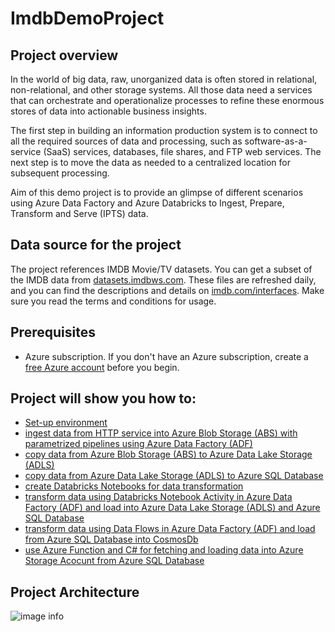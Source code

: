 # ImdbDemoProject

## Project overview

In the world of big data, raw, unorganized data is often stored in relational, non-relational, and other storage systems. All those data need a services that can orchestrate and operationalize processes to refine these enormous stores of data into actionable business insights.

The first step in building an information production system is to connect to all the required sources of data and processing, such as software-as-a-service (SaaS) services, databases, file shares, and FTP web services. The next step is to move the data as needed to a centralized location for subsequent processing.

Aim of this demo project is to provide an glimpse of different scenarios using  Azure Data Factory and Azure Databricks to Ingest, Prepare, Transform and Serve (IPTS) data. 

## Data source for the project

The project references IMDB Movie/TV datasets. You can get a subset of the IMDB data from [datasets.imdbws.com](datasets.imdbws.com). These files are refreshed daily, and you can find the descriptions and details on [imdb.com/interfaces](imdb.com/interfaces). Make sure you read the terms and conditions for usage.

## Prerequisites

*   Azure subscription. If you don't have an Azure subscription, create a [free Azure account](https://azure.microsoft.com/en-us/free/) before you begin.

## Project will show you how to:
* [Set-up environment]() 
* [ingest data from HTTP service into Azure Blob Storage (ABS) with parametrized pipelines using Azure Data Factory (ADF)]()
* [copy data from Azure Blob Storage (ABS) to Azure Data Lake Storage (ADLS)]()
* [copy data from Azure Data Lake Storage (ADLS) to Azure SQL Database]()
* [create Databricks Notebooks for data transformation]()
* [transform data using Databricks Notebook Activity in Azure Data Factory (ADF) and load into Azure Data Lake Storage (ADLS) and Azure SQL Database]()
* [transform data using Data Flows in Azure Data Factory (ADF) and load from Azure SQL Database into CosmosDb]()
* [use Azure Function and C# for fetching and loading data into Azure Storage Acocunt from Azure SQL Database]()

## Project Architecture

![image info](img/SoftwareArchitecture.png)


